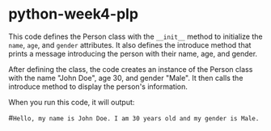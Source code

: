 # python-week4-plp

This code defines the Person class with the `__init__` method to initialize the `name`, `age`, and `gender` attributes. It also defines the introduce method that prints a message introducing the person with their name, age, and gender.

After defining the class, the code creates an instance of the Person class with the name "John Doe", age 30, and gender "Male". It then calls the introduce method to display the person's information.

When you run this code, it will output:


#`Hello, my name is John Doe. I am 30 years old and my gender is Male.`
